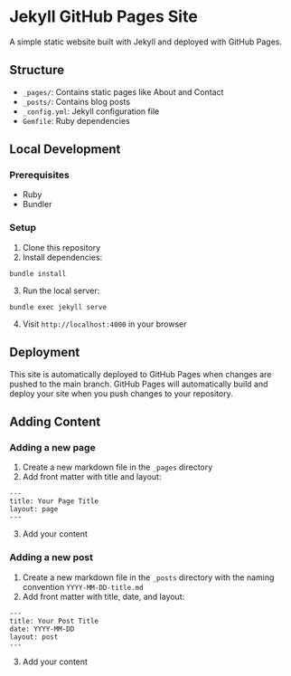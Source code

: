 # Jekyll GitHub Pages Site

A simple static website built with Jekyll and deployed with GitHub Pages.

## Structure

- `_pages/`: Contains static pages like About and Contact
- `_posts/`: Contains blog posts
- `_config.yml`: Jekyll configuration file
- `Gemfile`: Ruby dependencies

## Local Development

### Prerequisites
- Ruby
- Bundler

### Setup
1. Clone this repository
2. Install dependencies:
```
bundle install
```
3. Run the local server:
```
bundle exec jekyll serve
```
4. Visit `http://localhost:4000` in your browser

## Deployment

This site is automatically deployed to GitHub Pages when changes are pushed to the main branch. GitHub Pages will automatically build and deploy your site when you push changes to your repository.

## Adding Content

### Adding a new page
1. Create a new markdown file in the `_pages` directory
2. Add front matter with title and layout:
```
---
title: Your Page Title
layout: page
---
```
3. Add your content

### Adding a new post
1. Create a new markdown file in the `_posts` directory with the naming convention `YYYY-MM-DD-title.md`
2. Add front matter with title, date, and layout:
```
---
title: Your Post Title
date: YYYY-MM-DD
layout: post
---
```
3. Add your content 